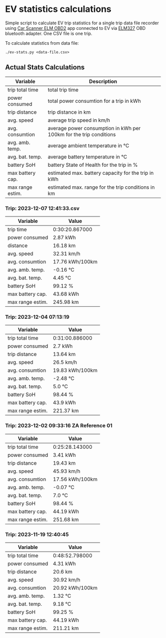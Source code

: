 # EV statistics calculations

Simple script to calculate EV trip statistics for a single trip data file recorder using [Car Scanner ELM OBD2](https://play.google.com/store/apps/details?id=com.ovz.carscanner&hl=en&gl=US) 
app connected to EV via [ELM327](https://www.alza.sk/mobilly-obd-ii-bt-d4624328.htm) OBD bluetooth adapter. One CSV file is one trip.

To calculate statistics from data file:
```
./ev-stats.py <data-file.csv>
```

## Actual Stats Calculations
| Variable        | Description                                                        |
|-----------------|--------------------------------------------------------------------|
| trip total time | total trip time                                                    |
| power consumed  | total power consumtion for a trip in kWh                           |
| trip distance   | trip distance in km                                                |
| avg. speed      | average trip speed in km/h                                         |
| avg. consumtion | average power consumption in kWh per 100km for the trip conditions |
| avg. amb. temp. | average ambient temperature in ℃                                   |
| avg. bat. temp. | average battery temperature in ℃                                   |
| battery SoH     | battery State of Health for the trip in %                          |
| max battery cap.| estimated max. battery capacity for the trip in kWh                |
| max range estim.| estimated max. range for the trip conditions in km                 |

### Trip: 2023-12-07 12:41:33.csv
| Variable        | Value                                      |
|-----------------|--------------------------------------------|
| trip time       |  0:30:20.867000 |
| power consumed  |  2.87 kWh   |
| distance        |  16.18 km   |
| avg. speed      |  32.31 km/h   |
| avg. consumtion |  17.76 kWh/100km   |
| avg. amb. temp. |  -0.16 ℃   |
| avg. bat. temp. |  4.45 ℃   |
| battery SoH     |  99.12 %   |
| max battery cap.|  43.68 kWh   |
| max range estim.|  245.98 km   |

### Trip: 2023-12-04 07:13:19
| Variable        | Value                                      |
|-----------------|--------------------------------------------|
| trip total time |  0:31:00.886000 |
| power consumed  |  2.7 kWh   |
| trip distance   |  13.64 km   |
| avg. speed      |  26.5 km/h   |
| avg. consumtion |  19.83 kWh/100km   |
| avg. amb. temp. |  -2.48 ℃   |
| avg. bat. temp. |  5.0 ℃   |
| battery SoH     |  98.44 %   |
| max battery cap.|  43.9 kWh   |
| max range estim.|  221.37 km   |

### Trip: 2023-12-02 09:33:16 ZA Reference 01
| Variable        | Value                                      |
|-----------------|--------------------------------------------|
| trip total time |  0:25:28.143000 |
| power consumed  |  3.41 kWh   |
| trip distance   |  19.43 km   |
| avg. speed      |  45.93 km/h   |
| avg. consumtion |  17.56 kWh/100km   |
| avg. amb. temp. |  -0.07 ℃   |
| avg. bat. temp. |  7.0 ℃   |
| battery SoH     |  98.44 %   |
| max battery cap.|  44.19 kWh   |
| max range estim.|  251.68 km   |

### Trip: 2023-11-19 12:40:45
| Variable        | Value                                      |
|-----------------|--------------------------------------------|
| trip total time |  0:48:52.798000 |
| power consumed  |  4.31 kWh   |
| trip distance   |  20.6 km   |
| avg. speed      |  30.92 km/h   |
| avg. consumtion |  20.92 kWh/100km   |
| avg. amb. temp. |  1.32 ℃   |
| avg. bat. temp. |  9.18 ℃   |
| battery SoH     |  99.25 %   |
| max battery cap.|  44.19 kWh   |
| max range estim.|  211.21 km   |





